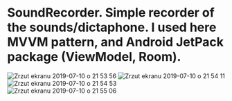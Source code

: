 # SoundRecorder. Simple recorder of the sounds/dictaphone. I used here MVVM pattern, and Android JetPack package (ViewModel, Room).

![Zrzut ekranu 2019-07-10 o 21 53 56](https://user-images.githubusercontent.com/32907234/61000551-f806ec00-a35d-11e9-9d4e-6f596a55d3e0.png)
![Zrzut ekranu 2019-07-10 o 21 54 11](https://user-images.githubusercontent.com/32907234/61000554-f9381900-a35d-11e9-9ebf-0ce3f8e5146d.png)
![Zrzut ekranu 2019-07-10 o 21 54 53](https://user-images.githubusercontent.com/32907234/61000558-fa694600-a35d-11e9-9f9d-f07a0e479833.png)
![Zrzut ekranu 2019-07-10 o 21 55 06](https://user-images.githubusercontent.com/32907234/61000562-fb9a7300-a35d-11e9-83b0-f1fee98127ef.png)
